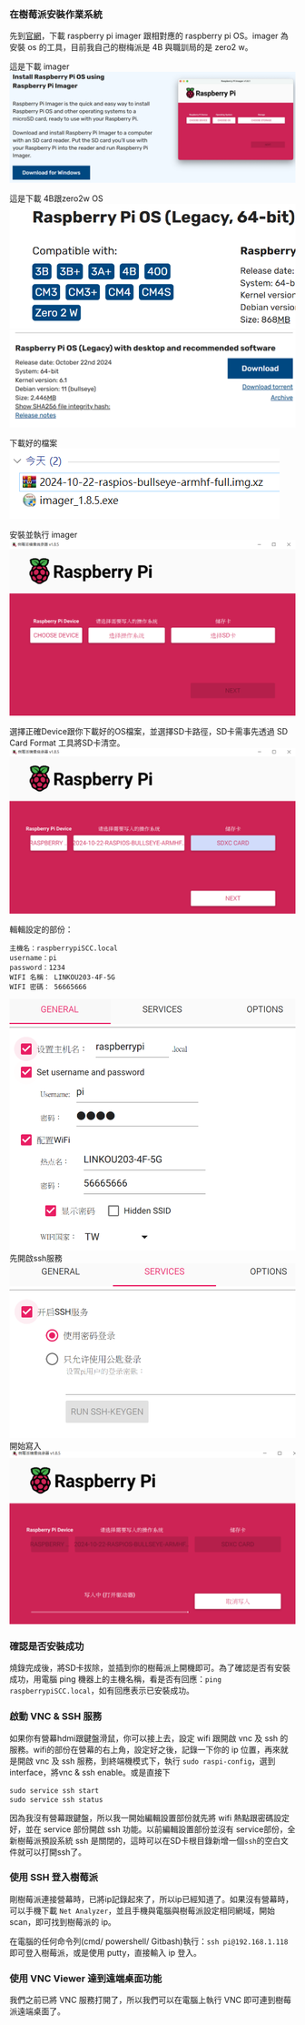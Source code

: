 ### 在樹莓派安裝作業系統
先到[官網](https://www.raspberrypi.com/software/)，下載 raspberry pi imager 跟相對應的 raspberry pi OS。imager 為安裝 os 的工具，目前我自己的樹梅派是 4B 與職訓局的是 zero2 w。

這是下載 imager
![alt text](image-2.png)

這是下載 4B跟zero2w OS
![alt text](image.png)
![alt text](image-1.png)

下載好的檔案
![alt text](image-3.png)

安裝並執行 imager
![alt text](image-4.png)

選擇正確Device跟你下載好的OS檔案，並選擇SD卡路徑，SD卡需事先透過 SD Card Format 工具將SD卡清空。
![alt text](image-5.png)


輯輯設定的部份：
```
主機名：raspberrypiSCC.local
username：pi
password：1234
WIFI 名稱： LINKOU203-4F-5G
WIFI 密碼： 56665666
```
![alt text](image-6.png)
先開啟ssh服務
![alt text](image-7.png)
開始寫入
![alt text](image-8.png)

### 確認是否安裝成功

燒錄完成後，將SD卡拔除，並插到你的樹莓派上開機即可。為了確認是否有安裝成功，用電腦 ping 機器上的主機名稱，看是否有回應：`ping raspberrypiSCC.local`，如有回應表示已安裝成功。

### 啟動 VNC & SSH 服務

如果你有營幕hdmi跟鍵盤滑鼠，你可以接上去，設定 wifi 跟開啟 vnc 及 ssh 的服務。wifi的部份在營幕的右上角，設定好之後，記錄一下你的 ip 位置，再來就是開啟 vnc 及 ssh 服務，到終端機模式下，執行 `sudo raspi-config`，選到 interface，將vnc & ssh enable。或是直接下
```
sudo service ssh start
sudo service ssh status
```
因為我沒有營幕跟鍵盤，所以我一開始編輯設置部份就先將 wifi 熱點跟密碼設定好，並在 service 部份開啟 ssh 功能。以前編輯設置部份並沒有 service部份，全新樹莓派預設系統 ssh 是關閉的，這時可以在SD卡根目錄新增一個`ssh`的空白文件就可以打開ssh了。

### 使用 SSH 登入樹莓派

剛樹莓派連接營幕時，已將ip記錄起來了，所以ip已經知道了。如果沒有營幕時，可以手機下載 `Net Analyzer`，並且手機與電腦與樹莓派設定相同網域，開始 scan，即可找到樹莓派的 ip。

在電腦的任何命令列(cmd/ powershell/ Gitbash)執行：`ssh pi@192.168.1.118`即可登入樹莓派，或是使用 putty，直接輸入 ip 登入。

### 使用 VNC Viewer 達到遠端桌面功能

我們之前已將 VNC 服務打開了，所以我們可以在電腦上執行 VNC 即可連到樹莓派遠端桌面了。
